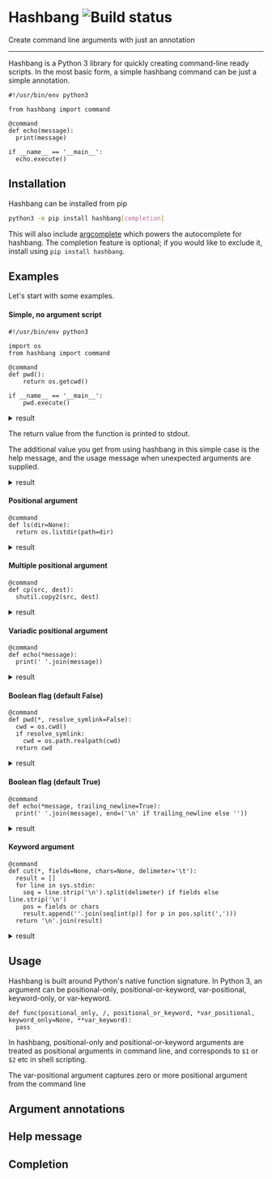 # Hashbang ![Build status](https://travis-ci.com/mauricelam/hashbang.svg?branch=master)
Create command line arguments with just an annotation


-----

Hashbang is a Python 3 library for quickly creating command-line ready scripts. In the most basic form, a simple hashbang command can be just a simple annotation.

```python3
#!/usr/bin/env python3

from hashbang import command

@command
def echo(message):
  print(message)
  
if __name__ == '__main__':
  echo.execute()
```

Installation
------------

Hashbang can be installed from pip

```sh
python3 -m pip install hashbang[completion]
```

This will also include [argcomplete](https://github.com/kislyuk/argcomplete) which powers the autocomplete for hashbang. The completion feature is optional; if you would like to exclude it, install using `pip install hashbang`.

Examples
--------

Let's start with some examples.

#### Simple, no argument script
```python3
#!/usr/bin/env python3

import os
from hashbang import command

@command
def pwd():
    return os.getcwd()

if __name__ == '__main__':
    pwd.execute()
```

<details><summary>result</summary>

```sh
$ pwd.py
/home/mauricelam/code/hashbang
```

</details>

The return value from the function is printed to stdout.

The additional value you get from using hashbang in this simple case is the help message, and the usage message when unexpected arguments are supplied.

<details><summary>result</summary>

```sh
$ pwd.py --help
usage: pwd.py [-h]

optional arguments:
  -h, --help  show this help message and exit
```

</details>

#### Positional argument

```python3
@command
def ls(dir=None):
  return os.listdir(path=dir)
```

<details><summary>result</summary>

```sh
$ ls.py
bin
etc
home
usr
var
```

```sh
$ ls.py bin
cp
df
echo
mkdir
mv
pwd
rm
```
</details>

#### Multiple positional argument

```python3
@command
def cp(src, dest):
  shutil.copy2(src, dest)
```

<details><summary>result</summary>

```sh
$ cp.py textfile.txt copy_of_textfile.txt
```

</details>

#### Variadic positional argument

```python3
@command
def echo(*message):
  print(' '.join(message))
```

<details><summary>result</summary>

```sh
$ echo.py Hello world
Hello world
```

</details>

#### Boolean flag (default False)

```python3
@command
def pwd(*, resolve_symlink=False):
  cwd = os.cwd()
  if resolve_symlink:
    cwd = os.path.realpath(cwd)
  return cwd
```

<details><summary>result</summary>

```sh
$ pwd.py
/var
$ pwd.py --resolve_symlink
/private/var
```

</details>

#### Boolean flag (default True)

```python3
@command
def echo(*message, trailing_newline=True):
  print(' '.join(message), end=('\n' if trailing_newline else ''))
```

<details><summary>result</summary>

```sh
$ echo.py Hello world && echo '.'
Hello world
.
```

```sh
$ echo.py --notrailing_newline Hello world && echo '.'
Hello world.
```

</details>

#### Keyword argument

```python3
@command
def cut(*, fields=None, chars=None, delimeter='\t'):
  result = []
  for line in sys.stdin:
    seq = line.strip('\n').split(delimeter) if fields else line.strip('\n')
    pos = fields or chars
    result.append(''.join(seq[int(p)] for p in pos.split(',')))
  return '\n'.join(result)
```

<details><summary>result</summary>

```sh
$ echo -e 'a,b,c,d\ne,f,g,h' | cut.py --fields '1,2,3' --delimeter=','
bc
fg
```

</details>

Usage
-----

Hashbang is built around Python's native function signature. In Python 3, an argument can be positional-only, positional-or-keyword, var-positional, keyword-only, or var-keyword.

```python3
def func(positional_only, /, positional_or_keyword, *var_positional, keyword_only=None, **var_keyword):
  pass
```

In hashbang, positional-only and positional-or-keyword arguments are treated as positional arguments in command line, and corresponds to `$1` or `$2` etc in shell scripting.

The var-positional argument captures zero or more positional argument from the command line

Argument annotations
--------------------

Help message
------------

Completion
----------
